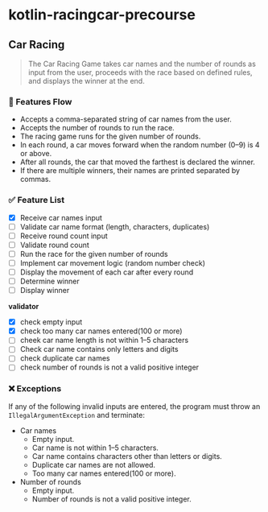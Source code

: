 # kotlin-racingcar-precourse

## Car Racing

> The Car Racing Game takes car names and the number of rounds as input from the user, proceeds with the race based on
> defined rules, and displays the winner at the end.
>

### 📌 Features Flow

- Accepts a comma-separated string of car names from the user.
- Accepts the number of rounds to run the race.
- The racing game runs for the given number of rounds.
- In each round, a car moves forward when the random number (0–9) is 4 or above.
- After all rounds, the car that moved the farthest is declared the winner.
- If there are multiple winners, their names are printed separated by commas.

### ✅ Feature List

- [x]  Receive car names input
- [ ]  Validate car name format (length, characters, duplicates)
- [ ]  Receive round count input
- [ ]  Validate round count
- [ ]  Run the race for the given number of rounds
- [ ]  Implement car movement logic (random number check)
- [ ]  Display the movement of each car after every round
- [ ]  Determine winner
- [ ]  Display winner

**validator**

- [x] check empty input
- [x] check too many car names entered(100 or more)
- [ ] cheek car name length is not within 1–5 characters
- [ ] Check car name contains only letters and digits
- [ ] check duplicate car names
- [ ] check number of rounds is not a valid positive integer

### ❌ Exceptions

If any of the following invalid inputs are entered, the program must throw an `IllegalArgumentException` and terminate:

- Car names
    - Empty input.
    - Car name is not within 1–5 characters.
    - Car name contains characters other than letters or digits.
    - Duplicate car names are not allowed.
    - Too many car names entered(100 or more).
- Number of rounds
    - Empty input.
    - Number of rounds is not a valid positive integer.

